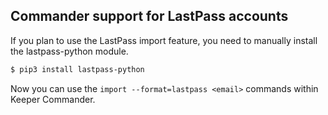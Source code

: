 Commander support for LastPass accounts
---

If you plan to use the LastPass import feature, you need to manually install the lastpass-python module.

```bash
$ pip3 install lastpass-python 
```

Now you can use the ```import --format=lastpass <email>``` commands within Keeper Commander.
